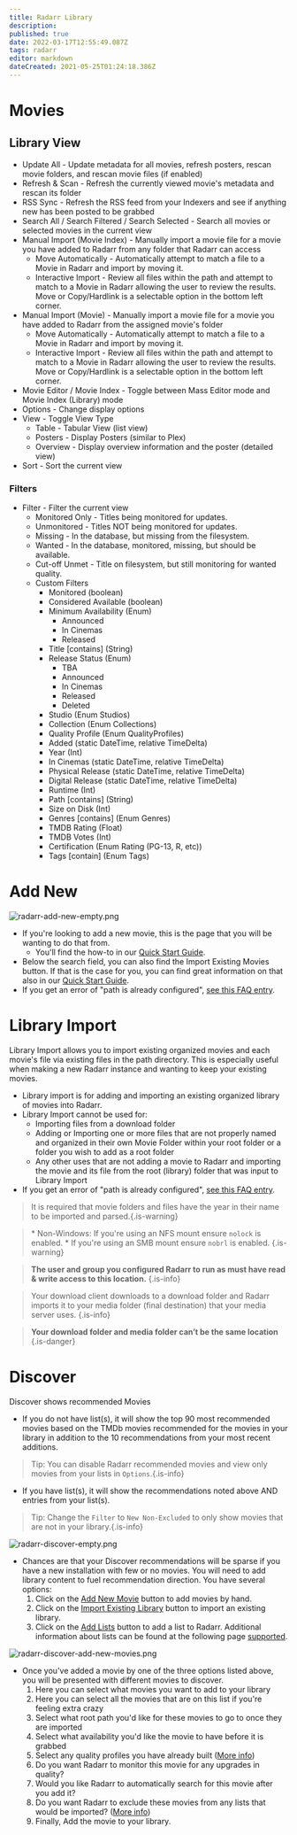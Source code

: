 ```yaml
---
title: Radarr Library
description: 
published: true
date: 2022-03-17T12:55:49.087Z
tags: radarr
editor: markdown
dateCreated: 2021-05-25T01:24:18.386Z
---
```


# Movies

## Library View

- Update All - Update metadata for all movies, refresh posters, rescan movie folders, and rescan movie files (if enabled)
- Refresh & Scan - Refresh the currently viewed movie's metadata and rescan its folder
- RSS Sync - Refresh the RSS feed from your Indexers and see if anything new has been posted to be grabbed
- Search All / Search Filtered / Search Selected - Search all movies or selected movies in the current view
- Manual Import (Movie Index) - Manually import a movie file for a movie you have added to Radarr from any folder that Radarr can access
  - Move Automatically -  Automatically attempt to match a file to a Movie in Radarr and import by moving it.
  - Interactive Import -  Review all files within the path and attempt to match to a Movie in Radarr allowing the user to review the results. Move or Copy/Hardlink is a selectable option in the bottom left corner.
- Manual Import (Movie) - Manually import a movie file for a movie you have added to Radarr from the assigned movie's folder
  - Move Automatically -  Automatically attempt to match a file to a Movie in Radarr and import by moving it.
  - Interactive Import -  Review all files within the path and attempt to match to a Movie in Radarr allowing the user to review the results. Move or Copy/Hardlink is a selectable option in the bottom left corner.
- Movie Editor / Movie Index - Toggle between Mass Editor mode and Movie Index (Library) mode
- Options - Change display options
- View - Toggle View Type
  - Table - Tabular View (list view)
  - Posters - Display Posters (similar to Plex)
  - Overview - Display overview information and the poster (detailed view)
- Sort - Sort the current view

### Filters

- Filter - Filter the current view
  - Monitored Only - Titles being monitored for updates.
  - Unmonitored - Titles NOT being monitored for updates.
  - Missing - In the database, but missing from the filesystem.
  - Wanted - In the database, monitored, missing, but should be available.
  - Cut-off Unmet - Title on filesystem, but still monitoring for wanted quality.
  - Custom Filters
    - Monitored (boolean)
    - Considered Available (boolean)
    - Minimum Availability (Enum)
      - Announced
      - In Cinemas
      - Released
    - Title \[contains\] (String)
    - Release Status (Enum)
      - TBA
      - Announced
      - In Cinemas
      - Released
      - Deleted
    - Studio (Enum Studios)
    - Collection (Enum Collections)
    - Quality Profile (Enum QualityProfiles)
    - Added (static DateTime, relative TimeDelta)
    - Year (Int)
    - In Cinemas (static DateTime, relative TimeDelta)
    - Physical Release (static DateTime, relative TimeDelta)
    - Digital Release (static DateTime, relative TimeDelta)
    - Runtime (Int)
    - Path \[contains\] (String)
    - Size on Disk (Int)
    - Genres \[contains\] (Enum Genres)
    - TMDB Rating (Float)
    - TMDB Votes (Int)
    - Certification (Enum Rating (PG-13, R, etc))
    - Tags \[contain\] (Enum Tags)

# Add New

![radarr-add-new-empty.png](/assets/radarr/radarr-add-new-empty.png)

- If you're looking to add a new movie, this is the page that you will be wanting to do that from.
  - You'll find the how-to in our [Quick Start Guide](/radarr/quick-start-guide).
- Below the search field, you can also find the Import Existing Movies button. If that is the case for you, you can find great information on that also in our [Quick Start Guide](/radarr/quick-start-guide).
- If you get an error of "path is already configured", [see this FAQ entry](/radarr/faq#path-is-already-configured-for-an-existing-movie).

# Library Import

Library Import allows you to import existing organized movies and each movie's file via existing files in the path directory. This is especially useful when making a new Radarr instance and wanting to keep your existing movies.

- Library import is for adding and importing an existing organized library of movies into Radarr.
- Library Import cannot be used for:
  - Importing files from a download folder
  - Adding or Importing one or more files that are not properly named and organized in their own Movie Folder within your root folder or a folder you wish to add as a root folder
  - Any other uses that are not adding a movie to Radarr and importing the movie and its file from the root (library) folder that was input to Library Import
- If you get an error of "path is already configured", [see this FAQ entry](/radarr/faq#path-is-already-configured-for-an-existing-movie).
  
> It is required that movie folders and files have the year in their name to be imported and parsed.{.is-warning}

> \* Non-Windows: If you're using an NFS mount ensure `nolock` is enabled.
> \* If you're using an SMB mount ensure `nobrl` is enabled.
{.is-warning}

> **The user and group you configured Radarr to run as must have read & write access to this location.** {.is-info}

> Your download client downloads to a download folder and Radarr imports it to your media folder (final destination) that your media server uses.
{.is-info}

> **Your download folder and media folder can’t be the same location**
{.is-danger}

# Discover

Discover shows recommended Movies

- If you do not have list(s), it will show the top 90 most recommended movies based on the TMDb movies recommended for the movies in your library in addition to the 10 recommendations from your most recent additions.

> Tip: You can disable Radarr recommended movies and view only movies from your lists in `Options`.{.is-info}

- If you have list(s), it will show the recommendations noted above AND entries from your list(s).

> Tip: Change the `Filter` to `New Non-Excluded` to only show movies that are not in your library.{.is-info}

![radarr-discover-empty.png](/assets/radarr/radarr-discover-empty.png)

- Chances are that your Discover recommendations will be sparse if you have a new installation with few or no movies. You will need to add library content to fuel recommendation direction. You have several options:
  1. Click on the [Add New Movie](/radarr/library#add-new) button to add movies by hand.
  1. Click on the [Import Existing Library](/radarr/library#library-import) button to import an existing library.
  1. Click on the [Add Lists](/radarr/settings#lists) button to add a list to Radarr. Additional information about lists can be found at the following page [supported](/radarr/faq#what-are-lists-and-what-can-they-do-for-me).

![radarr-discover-add-new-movies.png](/assets/radarr/radarr-discover-add-new-movies.png)

- Once you've added a movie by one of the three options listed above, you will be presented with different movies to discover.
    1. Here you can select what movies you want to add to your library
    1. Here you can select all the movies that are on this list if you're feeling extra crazy
    1. Select what root path you'd like for these movies to go to once they are imported
    1. Select what availability you'd like the movie to have before it is grabbed
    1. Select any quality profiles you have already built ([More info](/radarr/settings#quality-profiles))
    1. Do you want Radarr to monitor this movie for any upgrades in quality?
    1. Would you like Radarr to automatically search for this movie after you add it?
    1. Do you want Radarr to exclude these movies from any lists that would be imported? ([More info](/radarr/settings#list-exclusion))
    1. Finally, Add the movie to your library.

